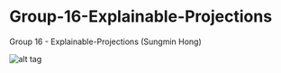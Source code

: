 # Group-16-Explainable-Projections
Group 16 - Explainable-Projections (Sungmin Hong)

![alt tag](http://url/to/img.png)
